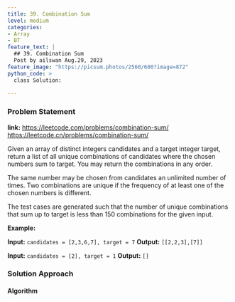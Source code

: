 ```yaml
---
title: 39. Combination Sum
level: medium
categories:
- Array
- BT
feature_text: |
  ## 39. Combination Sum
  Post by ailswan Aug.29, 2023
feature_image: "https://picsum.photos/2560/600?image=872"
python_code: >
  class Solution:
    
---
```


### Problem Statement
**link:**
https://leetcode.com/problems/combination-sum/
https://leetcode.cn/problems/combination-sum/

Given an array of distinct integers candidates and a target integer target, return a list of all unique combinations of candidates where the chosen numbers sum to target. You may return the combinations in any order.

The same number may be chosen from candidates an unlimited number of times. Two combinations are unique if the 
frequency
 of at least one of the chosen numbers is different.

The test cases are generated such that the number of unique combinations that sum up to target is less than 150 combinations for the given input.


**Example:**

**Input:** `candidates = [2,3,6,7], target = 7`
**Output:** `[[2,2,3],[7]]`

**Input:** `candidates = [2], target = 1`
**Output:** `[]`

### Solution Approach

 

#### Algorithm

 
